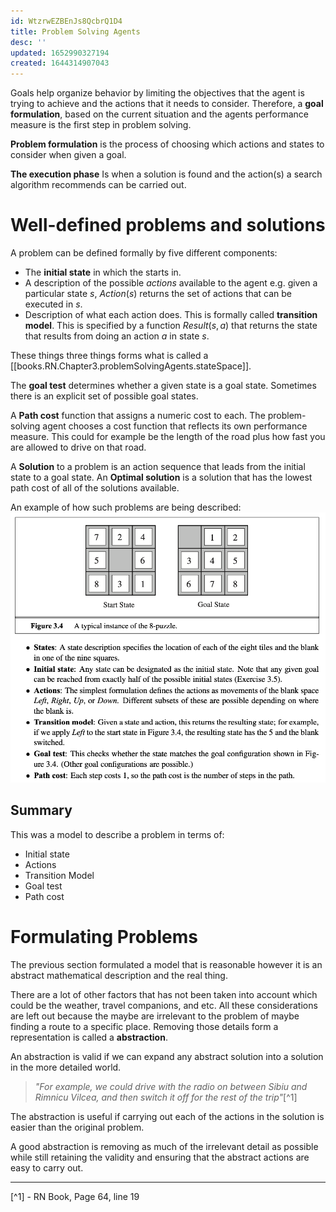```yaml
---
id: WtzrwEZBEnJs8QcbrQ1D4
title: Problem Solving Agents
desc: ''
updated: 1652990327194
created: 1644314907043
---
```

Goals help organize behavior by limiting the objectives that the agent is trying to achieve and the actions that it needs to consider. Therefore, a **goal formulation**, based on the current situation and the agents performance measure is the first step in problem solving. 

**Problem formulation** is the process of choosing which actions and states to consider when given a goal. 

**The execution phase**
Is when a solution is found and the action(s) a search algorithm recommends can be carried out. 

# Well-defined problems and solutions
A problem can be defined formally by five different components:
- The **initial state** in which the starts in.
- A description of the possible *actions* available to the agent e.g. given a particular  state $s$, $Action(s)$ returns the set of actions that can be executed in $s$.
- Description of what each action does. This is formally called **transition model**. This is specified by a function $Result(s, a)$ that returns the state that results from doing an action $a$ in state $s$.

These things three things forms what is called a [[books.RN.Chapter3.problemSolvingAgents.stateSpace]].

The **goal test** determines whether a given state is a goal state. Sometimes there is an explicit set of possible goal states.

A **Path cost** function that assigns a numeric cost to each. The problem-solving agent chooses a cost function that reflects its own performance measure. This could for example be the length of the road plus how fast you are allowed to drive on that road. 

A **Solution** to a problem is an action sequence that leads from the initial state to a goal state. An **Optimal solution** is a solution that has the lowest path cost of all of the solutions available. 

An example of how such problems are being described:
![](./assets/images/2022-02-08-11-55-27.png)

## Summary
This was a model to describe a problem in terms of:
- Initial state
- Actions
- Transition Model
- Goal test
- Path cost

# Formulating Problems
The previous section formulated a model that is reasonable however it is an abstract mathematical description and the real thing.

There are a lot of other factors that has not been taken into account which could be the weather, travel companions, and etc. 
All these considerations are left out because the maybe are irrelevant to the problem of maybe finding a route to a specific place. Removing those details form a representation is called a **abstraction**.

An abstraction is valid if we can expand any abstract solution into a solution in the more detailed world. 
>*"For example, we could drive with the radio on between Sibiu and Rimnicu Vilcea, and then switch it off for the rest of the trip"*[^1]

The abstraction is useful if carrying out each of the actions in the solution is easier than the original problem.

A good abstraction is removing as much of the irrelevant detail as possible while still retaining the validity and ensuring that the abstract actions are easy to carry out.

---
[^1] - RN Book, Page 64, line 19